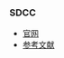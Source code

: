 ### SDCC
- [官网](http://sdcc.sourceforge.net/)
- [参考文献](http://sdcc.sourceforge.net/doc/sdccman.pdf)
